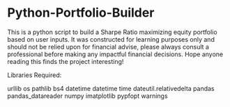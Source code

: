 # Python-Portfolio-Builder
 This is a python script to build a Sharpe Ratio maximizing equity portfolio based on user inputs. 
 It was constructed for learning purposes only and should not be relied upon for financial advise, please always consult a professional before making any impactful financial
 decisions. Hope anyone reading this finds the project interesting!
 
Libraries Required:

urllib 
os
pathlib 
bs4
datetime
datetime
time
dateutil.relativedelta
pandas
pandas_datareader
numpy
imatplotlib
pypfopt
warnings
